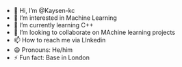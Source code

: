 - 👋 Hi, I’m @Kaysen-kc
- 👀 I’m interested in Machine Learning 
- 🌱 I’m currently learning C++
- 💞️ I’m looking to collaborate on MAchine learning projects 
- 📫 How to reach me via LInkedin 
- 😄 Pronouns: He/him
- ⚡ Fun fact: Base in London

<!---
Kaysen-kc/Kaysen-kc is a ✨ special ✨ repository because its `README.md` (this file) appears on your GitHub profile.
You can click the Preview link to take a look at your changes.
--->
